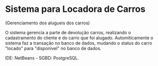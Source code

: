 # Sistema para Locadora de Carros 
(Gerenciamento dos alugueis dos carros)

O sistema gerencia a parte de devolução carros, realizando o cadastramento do cliente e do carro que foi alugado. 
Automiticamente o sistema faz a transação no banco de dados, mudando o status do carro "locado" para "disponível" no banco de dados.

IDE: NetBeans - SGBD: PostgreSQL.
